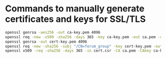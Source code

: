 # Commands to manually generate certificates and keys for SSL/TLS

```bash
openssl genrsa -aes256 -out ca-key.pem 4096
openssl req -new -x509 -sha256 -days 365 -key ca-key.pem -out ca.pem -config openssl_forum.cnf
openssl genrsa -out cert-key.pem 4096
openssl req -new -sha256 -subj "/CN=forum_group" -key cert-key.pem -out cert.csr
openssl x509 -req -sha256 -days 365 -in cert.csr -CA ca.pem -CAkey ca-key.pem -out cert.pem -extfile forum.cnf -CAcreateserial
```
